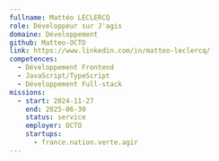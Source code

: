 ```yaml
---
fullname: Mattéo LECLERCQ
role: Développeur sur J'agis
domaine: Développement
github: Matteo-OCTO
link: https://www.linkedin.com/in/matteo-leclercq/
competences:
  - Développement Frontend
  - JavaScript/TypeScript
  - Développement Full-stack
missions:
  - start: 2024-11-27
    end: 2025-06-30
    status: service
    employer: OCTO
    startups:
      - france.nation.verte.agir
---
```

